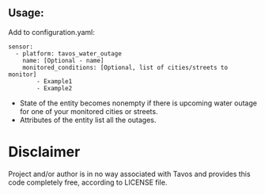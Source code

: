 ## Usage:
Add to configuration.yaml:

```
sensor:
  - platform: tavos_water_outage
    name: [Optional - name]
    monitored_conditions: [Optional, list of cities/streets to monitor]
        - Example1
        - Example2
```

- State of the entity becomes nonempty if there is upcoming water outage for one of your monitored cities or streets.
- Attributes of the entity list all the outages.

# Disclaimer

Project and/or author is in no way associated with Tavos and provides this code completely free, according to LICENSE file.